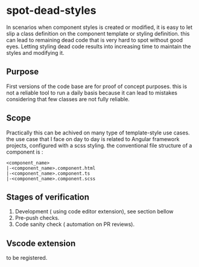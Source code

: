 # spot-dead-styles

In scenarios when component styles is created or modified, it is easy to let slip a class definition on the component template or styling definition. this can lead to remaining dead code that is very hard to spot without good eyes.
Letting styling dead code results into increasing time to maintain the styles and modifying it.

## Purpose

First versions of the code base are for proof of concept purposes. this is not a reliable tool to run a daily basis because it can lead to mistakes considering that few classes are not fully reliable.

## Scope

Practically this can be achived on many type of template-style use cases. the use case that I face on day to day is related to Angular framework projects, configured with a scss styling.
the conventional file structure of a component is :

```
<component_name>
|-<component_name>.component.html
|-<component_name>.component.ts
|-<component_name>.component.scss
```

## Stages of verification

1. Development ( using code editor extension), see section bellow
2. Pre-push checks.
3. Code sanity check ( automation on PR reviews).

## Vscode extension

to be registered.
